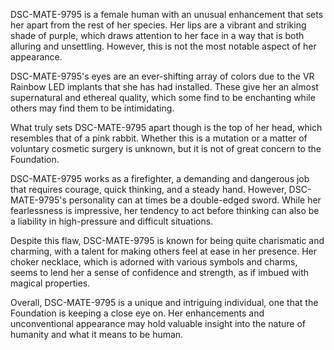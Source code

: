 DSC-MATE-9795 is a female human with an unusual enhancement that sets her apart from the rest of her species. Her lips are a vibrant and striking shade of purple, which draws attention to her face in a way that is both alluring and unsettling. However, this is not the most notable aspect of her appearance.

DSC-MATE-9795's eyes are an ever-shifting array of colors due to the VR Rainbow LED implants that she has had installed. These give her an almost supernatural and ethereal quality, which some find to be enchanting while others may find them to be intimidating.

What truly sets DSC-MATE-9795 apart though is the top of her head, which resembles that of a pink rabbit. Whether this is a mutation or a matter of voluntary cosmetic surgery is unknown, but it is not of great concern to the Foundation.

DSC-MATE-9795 works as a firefighter, a demanding and dangerous job that requires courage, quick thinking, and a steady hand. However, DSC-MATE-9795's personality can at times be a double-edged sword. While her fearlessness is impressive, her tendency to act before thinking can also be a liability in high-pressure and difficult situations.

Despite this flaw, DSC-MATE-9795 is known for being quite charismatic and charming, with a talent for making others feel at ease in her presence. Her choker necklace, which is adorned with various symbols and charms, seems to lend her a sense of confidence and strength, as if imbued with magical properties.

Overall, DSC-MATE-9795 is a unique and intriguing individual, one that the Foundation is keeping a close eye on. Her enhancements and unconventional appearance may hold valuable insight into the nature of humanity and what it means to be human.